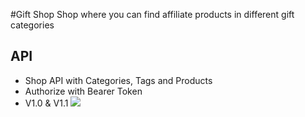 #Gift Shop
Shop where you can find affiliate products in different gift categories

## API 
- Shop API with Categories, Tags and Products
- Authorize with Bearer Token
- V1.0 & V1.1
![](https://i.imgur.com/tviXFIl.png)
